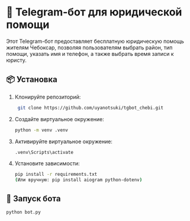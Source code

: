 # 🤖 Telegram-бот для юридической помощи
Этот Telegram-бот предоставляет бесплатную юридическую помощь жителям Чебоксар, позволяя пользователям выбрать район, тип помощи, указать имя и телефон, а также выбрать время записи к юристу.

## 📦 Установка
1. Клонируйте репозиторий:
   ```bash
    git clone https://github.com/uyanotsuki/tgbot_chebi.git
2. Создайте виртуальное окружение:
    ```bash
   python -m venv .venv
3. Активируйте виртуальное окружение:
   ```bash
   .venv\Scripts\activate
4. Установите зависимости:
   ```bash
   pip install -r requirements.txt
   (Или вручную: pip install aiogram python-dotenv)

## 🚀 Запуск бота
```bash
python bot.py
